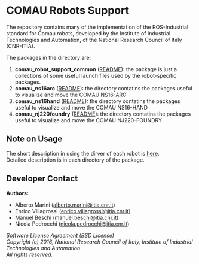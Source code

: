 # COMAU Robots Support

The repository contains many of the implementation of the ROS-Industrial standard for Comau robots, 
developed by the Institute of Industrial Technologies and Automation, of the National Research Council of Italy (CNR-ITIA).

The packages in the directory are:  
1. **comau_robot_support_common** ([README](comau_robot_support_common/README.md)): the package is just a collections of some useful launch files used by the robot-specific packages.  
2. **comau_ns16arc** ([README](comau_ns16arc/README.md)): the directory contatins the packages useful to visualize and move the COMAU NS16-ARC  
3. **comau_ns16hand** ([README](comau_ns16hand/README.md)): the directory contatins the packages useful to visualize and move the COMAU NS16-HAND  
4. **comau_nj220foundry** ([README](comau_nj220foundry/README.md)): the directory contatins the packages useful to visualize and move the COMAU NJ220-FOUNDRY  

## Note on Usage

The short description in using the dirver of each robot is [here](../README.md).  
Detailed description is in each directory of the package.

## Developer Contact

**Authors:**   
- Alberto Marini (alberto.marini@itia.cnr.it)  
- Enrico Villagrossi (enrico.villagrossi@itia.cnr.it)  
- Manuel Beschi (manuel.beschi@itia.cnr.it)  
- Nicola Pedrocchi (nicola.pedrocchi@itia.cnr.it)  
 
_Software License Agreement (BSD License)_  
_Copyright (c) 2016, National Research Council of Italy, Institute of Industrial Technologies and Automation_  
_All rights reserved._  
